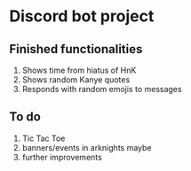 # Discord bot project

## Finished functionalities

1. Shows time from hiatus of HnK
2. Shows random Kanye quotes
3. Responds with random emojis to messages

## To do

1. Tic Tac Toe
2. banners/events in arknights maybe
3. further improvements
